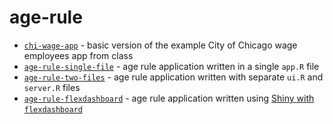 # age-rule

* [`chi-wage-app`](chi-wage-app/) - basic version of the example City of Chicago wage employees app from class
* [`age-rule-single-file`](age-rule/single-file) - age rule application written in a single `app.R` file
* [`age-rule-two-files`](age-rule/two-files/) - age rule application written with separate `ui.R` and `server.R` files
* [`age-rule-flexdashboard`](age-rule/flexdashboard/) - age rule application written using [Shiny with `flexdashboard`](https://rmarkdown.rstudio.com/flexdashboard/shiny.html)
